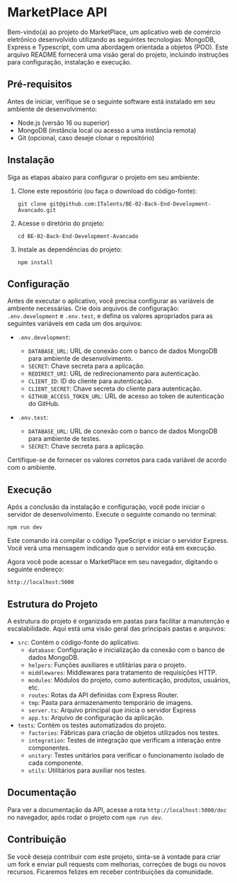 # MarketPlace API

Bem-vindo(a) ao projeto do MarketPlace, um aplicativo web de comércio eletrônico desenvolvido utilizando as seguintes tecnologias: MongoDB, Express e Typescript, com uma abordagem orientada a objetos (POO). Este arquivo README fornecerá uma visão geral do projeto, incluindo instruções para configuração, instalação e execução.

## Pré-requisitos

Antes de iniciar, verifique se o seguinte software está instalado em seu ambiente de desenvolvimento:

- Node.js (versão 16 ou superior)
- MongoDB (instância local ou acesso a uma instância remota)
- Git (opcional, caso deseje clonar o repositório)

## Instalação

Siga as etapas abaixo para configurar o projeto em seu ambiente:

1. Clone este repositório (ou faça o download do código-fonte):
   ```
   git clone git@github.com:ITalents/BE-02-Back-End-Development-Avancado.git
   ```
2. Acesse o diretório do projeto:
   ```
   cd BE-02-Back-End-Development-Avancado
   ```
3. Instale as dependências do projeto:
   ```
   npm install
   ```

## Configuração

Antes de executar o aplicativo, você precisa configurar as variáveis de ambiente necessárias. Crie dois arquivos de configuração: `.env.development` e `.env.test`, e defina os valores apropriados para as seguintes variáveis em cada um dos arquivos:

- `.env.development`:
  - `DATABASE_URL`: URL de conexão com o banco de dados MongoDB para ambiente de desenvolvimento.
  - `SECRET`: Chave secreta para a aplicação.
  - `REDIRECT_URI`: URL de redirecionamento para autenticação.
  - `CLIENT_ID`: ID do cliente para autenticação.
  - `CLIENT_SECRET`: Chave secreta do cliente para autenticação.
  - `GITHUB_ACCESS_TOKEN_URL`: URL de acesso ao token de autenticação do GitHub.

- `.env.test`:
  - `DATABASE_URL`: URL de conexão com o banco de dados MongoDB para ambiente de testes.
  - `SECRET`: Chave secreta para a aplicação.

Certifique-se de fornecer os valores corretos para cada variável de acordo com o ambiente.

## Execução

Após a conclusão da instalação e configuração, você pode iniciar o servidor de desenvolvimento. Execute o seguinte comando no terminal:

```
npm run dev
```

Este comando irá compilar o código TypeScript e iniciar o servidor Express. Você verá uma mensagem indicando que o servidor está em execução.

Agora você pode acessar o MarketPlace em seu navegador, digitando o seguinte endereço:

```
http://localhost:5000
```

## Estrutura do Projeto

A estrutura do projeto é organizada em pastas para facilitar a manutenção e escalabilidade. Aqui está uma visão geral das principais pastas e arquivos:

- `src`: Contém o código-fonte do aplicativo.
  - `database`: Configuração e inicialização da conexão com o banco de dados MongoDB.
  - `helpers`: Funções auxiliares e utilitárias para o projeto.
  - `middlewares`: Middlewares para tratamento de requisições HTTP.
  - `modules`: Módulos do projeto, como autenticação, produtos, usuários, etc.
  - `routes`: Rotas da API definidas com Express Router.
  - `tmp`: Pasta para armazenamento temporário de imagens.
  - `server.ts`: Arquivo principal que inicia o servidor Express
  - `app.ts`: Arquivo de configuração da aplicação.
- `tests`: Contém os testes automatizados do projeto.
  - `factories`: Fábricas para criação de objetos utilizados nos testes.
  - `integration`: Testes de integração que verificam a interação entre componentes.
  - `unitary`: Testes unitários para verificar o funcionamento isolado de cada componente.
  - `utils`: Utilitários para auxiliar nos testes.

## Documentação
Para ver a documentação da API, acesse a rota `http://localhost:5000/doc` no navegador, após rodar o projeto com `npm run dev`.

## Contribuição

Se você deseja contribuir com este projeto, sinta-se à vontade para criar um fork e enviar pull requests com melhorias, correções de bugs ou novos recursos. Ficaremos felizes em receber contribuições da comunidade.
